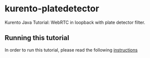 kurento-platedetector
=====================

Kurento Java Tutorial: WebRTC in loopback with plate detector filter.

Running this tutorial
---------------------

In order to run this tutorial, please read the following [instructions](https://kurento.openvidu.io/docs/current/tutorials/java/module-placedetector.html)

